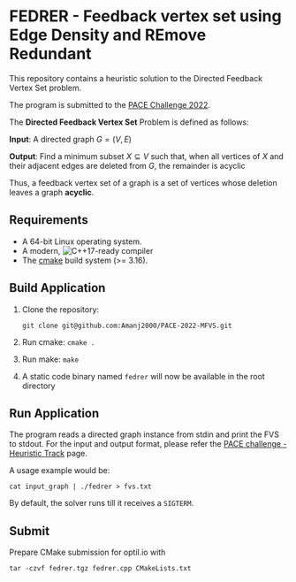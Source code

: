 # FEDRER - Feedback vertex set using Edge Density and REmove Redundant

This repository contains a heuristic solution to the Directed Feedback Vertex Set problem.

The program is submitted to the [PACE Challenge 2022](https://pacechallenge.org/2022/).

The **Directed Feedback Vertex Set** Problem is defined as follows:

**Input**: A directed graph $G = (V, E)$

**Output**: Find a minimum subset $X \subseteq V$ such that, when all vertices of $X$ and their adjacent edges are deleted from $G$, the remainder is acyclic

Thus, a feedback vertex set of a graph is a set of vertices whose deletion leaves a graph **acyclic**.

## Requirements

-   A 64-bit Linux operating system.
-   A modern, ![C++17](https://img.shields.io/badge/C++-17-blue.svg?style=flat)-ready compiler
-   The [cmake][cmake] build system (>= 3.16).

## Build Application

1. Clone the repository:

    `git clone git@github.com:Amanj2000/PACE-2022-MFVS.git`

2. Run cmake: `cmake .`
3. Run make: `make`
4. A static code binary named `fedrer` will now be available in the root directory

## Run Application

The program reads a directed graph instance from stdin and print the FVS to stdout.
For the input and output format, please refer the [PACE challenge - Heuristic Track](https://pacechallenge.org/2022/tracks/#heuristic-track) page.

A usage example would be:

    cat input_graph | ./fedrer > fvs.txt

By default, the solver runs till it receives a `SIGTERM`.

## Submit

Prepare CMake submission for optil.io with

    tar -czvf fedrer.tgz fedrer.cpp CMakeLists.txt

[cmake]: http://www.cmake.org/ "CMake tool"
